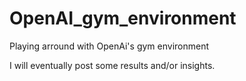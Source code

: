 # OpenAI_gym_environment
Playing arround with OpenAi's gym environment

I will eventually post some results and/or insights.
